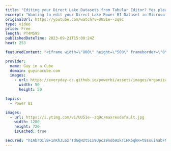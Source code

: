 ```yaml
---
title: "Editing your Direct Lake Datasets from Tabular Editor? Yes please!"
excerpt: "Wanting to edit your Direct Lake Power BI Dataset in Microsoft Fabric? Now writing via the XMLA endpoint is supported. Patrick shows you how to use tools to modify.  Announcing XMLA Write support for Direct Lake datasets https://blog.fabric.microsoft.com/en-us/blog/announcing-xmla-write-support-for-direct-lake-datasets?ft=All"
originalUrl: https://youtube.com/watch?v=UU51e--zq9c
type: video
price: Free
length: PT4M59S
publishedDateTime: 2023-09-21T15:00:24Z
heat: 253

featuredContent: "<iframe width=\"800\" height=\"500\" frameborder=\"0\" src=\"https://www.youtube.com/embed/UU51e--zq9c\" allow=\"accelerometer; autoplay; encrypted-media; gyroscope; picture-in-picture\" allowfullscreen></iframe>"

provider:
  name: Guy in a Cube
  domain: guyinacube.com
  images:
    - url: https://everyday-cc.github.io/powerbi/assets/images/organizations/guyinacube.com-50x50.jpg
      width: 50
      height: 50

topics:
  - Power BI

images:
  - url: https://i.ytimg.com/vi/UU51e--zq9c/maxresdefault.jpg
    width: 1280
    height: 720
    isCached: true

secured: "h1AbrQIlB+1nKhJL6zrTdGqHzt5Ix9Upc29nob9IkTiHRbqkR+t8ssuihabFNbdh48rMMgrw+UnohX4kE0rp4P0jqARnr/+fKz2WwS11jEx9NHuT2WzJ7U3S0K40Az5SqzZadXDhrCfD1eTsvXbQyxIUUFyn5dDNnOXxX5pGPYJ8Q4eTc5chtAg0xPlJZIuuH0a/t14cFSSQIwg8jXWWktxPiDFRWY60NiyRFQYOMZlrRu+AlFAoa5OINr/4mcuoZAFNpg8ZNmuzjp80X0Lrtzpl4nFf9MedPz/uOkWpy9sghc7vGNK8Y0iZouZ7IDpf93oSIrkkSqx80d0oh0zjyDGiginxZiFLWX4Xxvj+iLURLPVjuqzQ0UxcNaSOHQINJr8KdrI3yq/aP8Ytqz+WP0PBhZ6BN7BkAUXIYLvVfms=;hlrn5ZRwVNX7foc60dAJrw=="
---
```


